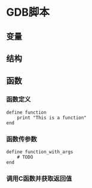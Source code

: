 # GDB脚本

## 变量


## 结构


## 函数

### 函数定义

```gdb
define function
    print "This is a function"
end

```

### 函数传参数

```gdb
define function_with_args
    # TODO
end
```

### 调用C函数并获取返回值

```gdb

```

